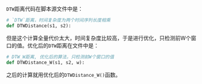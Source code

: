 `DTW`距离代码在脚本源文件中是：

```python
# `DTW`距离，时间复杂度为两个时间序列长度相乘
def DTWDistance(s1, s2):
```

但是这个计算全量代价太大，时间复杂度比较高，于是进行优化，只检测前W个窗口的值。优化后的`DTW`距离在文件中是：

```python
# DTW_W距离, 优化后的算法，只检测前W个窗口的值
def DTWDistance_W(s1, s2, w):
```

之后的计算就用优化后的`DTWDistance_W()`函数。
